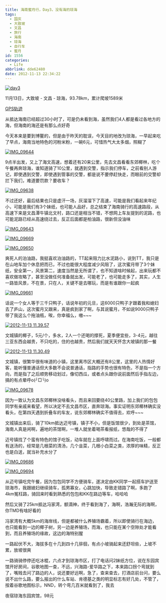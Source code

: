 ```yaml
---
title: 海南蜜月行，Day3，没有海的琼海
tags:
  - 国庆
  - 大致坡
  - 文昌
  - 旅行
  - 海南
  - 琼海
  - 自行车
  - 蜜月
id: 1556
categories:
  - Life
abbrlink: dde62480
date: 2012-11-13 22:34:22
---
```

[![day3](/images/2013/01/day3.jpg)](/images/2013/01/day3.jpg)

11月13日，大致坡 - 文昌 - 琼海，93.78km，累计爬坡1589米

[GPS轨迹](http://www.endomondo.com/workouts/113647836/581133)

从抵达海南已经超过30小时了，可是仍未看到海，虽然我们4人都是看过各地方的海，但海南的海还是有那么点好奇

今天本来是要到博鳌的，但是由于昨天的耽误，今天目的地改为琼海，一早起来吃了早点，海南当地特色的河粉米粉，一碗6元，可惜热气大太多烟，照糊了
<!--more-->
[![IMG_09644](/images/2013/01/IMG_09644.jpg)](/images/2013/01/IMG_09644.jpg)

9点半出发，又上了海文高速，想着还有20来公里，先去文昌看看东郊椰林，吃个午餐再奔琼海，谁知道骑了10公里，就遇到交警，指示我们停车，之前看别人游记，即使遇到交警，即使遇到管事的交警，都是说不要停赶快走，而眼前的交警却拦下我们，难道要罚款？要收车？

[![IMG_09638](/images/2013/01/IMG_09638.jpg)](/images/2013/01/IMG_09638.jpg)

不过还好，最后结果也只是虚汗一场，灰溜溜下了高速，可能是我们看起来年纪小，可能是我们有3个妹纸，也可能人品好，总之结束了海南骑行的高速路段，从高速下来是文昌潭牛镇北文村，路口还是相当不错，不想网上车友提到的泥路，也可能泥路已经从高速绕过去，反正后面都是柏油路，很新但没油味

[![IMG_09643](/images/2013/01/IMG_09643.jpg)](/images/2013/01/IMG_09643.jpg)

[![IMG_09669](/images/2013/01/IMG_09669.jpg)](/images/2013/01/IMG_09669.jpg)

[![IMG_09650](/images/2013/01/IMG_09650.jpg)](/images/2013/01/IMG_09650.jpg)

爽死人的泊油路，我挺喜欢泊油路的，TT起来阻力比水泥路小，说到TT，我只是在山地车加个休息把而已，不过也能很大程度减少风阻了，这次蜜月带了3个妹纸，安全第一，风景第二，速度当然是无所谓了，也不知道啥时候起，出来玩都不喜欢做攻略了，甚至没做任何准备就出发，可能老了，也可能走多了，其实，人生一路皆风景，不在景，只在人，关键不是去哪玩，而是有谁跟你一起疯

[![IMG_09661](/images/2013/01/IMG_09661.jpg)](/images/2013/01/IMG_09661.jpg)

话说一个女人等于三千只鸭子，话说年初的元旦，这6000只鸭子才跟着我和媳妇去了庐山，这次蜜月又跟来，真是疯到家了啊，与其说蜜月，不如说9000只鸭子带了我这么个拖油瓶，唉，你幸福么，嗷~~~

[![2012-11-13 11.39.57](/images/2013/01/2012-11-13-11.39.57.jpg)](/images/2013/01/2012-11-13-11.39.57.jpg)

文城镇的椰子，5元/个，多水，2人一个还喝的撑死，夏季便宜些，3-4元，越往三亚东西会越贵，不只吃的，住的也越贵，然后我们就天天怀念大坡镇的那一餐

[![2012-11-13 11.30.49](/images/2013/01/2012-11-13-11.30.49.jpg)](/images/2013/01/2012-11-13-11.30.49.jpg)

文城镇，很繁华很有味道的小镇，这里离市区大概还有8公里，这里的人热情好客，能听懂普通话但大多数不会说普通话，指路的手势也很有特色，不是指一个方向，而是指了之后顺势移动划过，像切西瓜，或者点头跟你说前面然后手指左边，搞的有点晕呼o(╯□╰)o

[![IMG_09678](/images/2013/01/IMG_09678.jpg)](/images/2013/01/IMG_09678.jpg)

因为一致认为文昌东郊椰林没啥看头，而且来回要绕40公里路，加上我们的包包同学有亲戚来看望，所以决定不去文昌市区，直奔琼海。事实证明东郊椰林确实没看头，在第四天遇到折叠车的车友，说东郊椰林确实不值得去，欢呼~~~

文城镇出来后，骑了10km抵达迈号镇，镇子不小，但是饭馆很少，到处是茶馆，海南人真是闲啊，遍地的茶馆啊，一堆人就坐着喝茶看报纸，悠哉的不得了

迈号镇找了个蛮有特色的馆子吃饭，动车就在上面呼啸而过。在海南吃饭，一般都有送汤的，经常是几根菜的清汤，几个韭菜，几根小白菜之类，浓厚的味精，反正也是白送，就当补充水分了

[![IMG_09686](/images/2013/01/IMG_09686.jpg)](/images/2013/01/IMG_09686.jpg)

[![IMG_09694](/images/2013/01/IMG_09694.jpg)](/images/2013/01/IMG_09694.jpg)

从迈号镇吃完午餐，因为包包同学不方便骑车，遂决定由KK同学一起搭车护送至琼海市，我跟媳妇继续骑车，孤男寡女，心跳加快，导致走错路了啊，多跑了4km冤枉路，骑回来时看到熟悉的包包和KK在路边等车，哈哈哈

然后又骑了25km抵达冯家湾，额滴神，终于看到海了，海啊，浩瀚无际的海啊，你TMD有啥好看的

冯家湾有大概5km的海岸线，但是都被什么养殖场霸着，所以即使骑行在海边，也只能看到一边的椰子树，另一边是养殖场，而海，也只能在某个空隙处才能看到，而且养殖场的缘故，这边的海特别腥

一路起伏不大，海拔多在十几到四十几徘徊，有点小坡骑起来还舒坦些，上坡不累，放坡很爽

一路骑骑停停还吃冰棍，六点才到琼海市区，打了电话问2妹纸方位，说在东园宾馆开好房间，谷歌地图一查，不远，兴海路-爱华路之下，本来路口拐个弯就到了，嘴贱去问了路边的人，说还要好远啊，急了，查来查去，打酒店前台问，要么说不出什么路，要么报出的什么车站、肯德基之类的明显标志有好几处，不管了，按着谷歌地图标示，NND，转个弯几百米就看到了，我去

夜宿琼海东园宾馆，98元